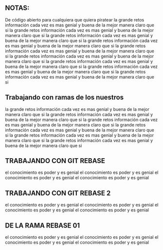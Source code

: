 ## NOTAS:

De código abierto para cualquiera que quiera piratear
la grande retos información cada vez es mas genial y buena de la mejor manera claro que si
la grande retos información cada vez es mas genial y buena de la mejor manera claro que si
la grande retos información cada vez es mas genial y buena de la mejor manera claro que si
la grande retos información cada vez es mas genial y buena de la mejor manera claro que si
la grande retos información cada vez es mas genial y buena de la mejor manera claro que si
la grande retos información cada vez es mas genial y buena de la mejor manera claro que si
la grande retos información cada vez es mas genial y buena de la mejor manera claro que si
la grande retos información cada vez es mas genial y buena de la mejor manera claro que si
la grande retos información cada vez es mas genial y buena de la mejor manera claro que si

## Trabajando con ramas de los nuestros

la grande retos información cada vez es mas genial y buena de la mejor manera claro que si
la grande retos información cada vez es mas genial y buena de la mejor manera claro que si
la grande retos información cada vez es mas genial y buena de la mejor manera claro que si
la grande retos información cada vez es mas genial y buena de la mejor manera claro que si
la grande retos información cada vez es mas genial y buena de la mejor manera claro que si
la grande retos información cada vez es mas genial y buena de la mejor manera claro que si

## TRABAJANDO CON GIT REBASE

el conocimiento es poder y es genial
el conocimiento es poder y es genial
el conocimiento es poder y es genial
el conocimiento es poder y es genial
## TRABAJANDO CON GIT REBASE 2

el conocimiento es poder y es genial
el conocimiento es poder y es genial
el conocimiento es poder y es genial
el conocimiento es poder y es genial
## DE LA RAMA REBASE 01

el conocimiento es poder y es genial
el conocimiento es poder y es genial
el conocimiento es poder y es genial
el conocimiento es poder y es genial
